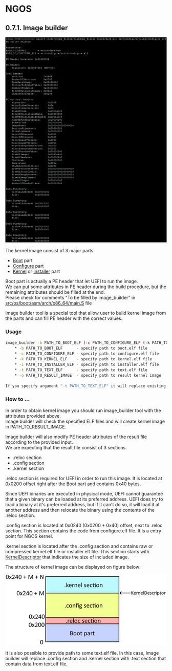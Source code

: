 NGOS
====

0.7.1. Image builder
--------------------

<p align="center">
    <img src="https://github.com/Gris87/ngos/blob/master/tools/qt/image_builder/Screenshot.png?raw=true" alt="Screenshot"/>
</p>

The kernel image consist of 3 major parts:
* [Boot](../../../../src/os/boot/) part
* [Configure](../../../../src/os/configure/) part
* [Kernel](../../../../src/os/kernel/) or [Installer](../../../../src/os/installer/) part

Boot part is actually a PE header that let UEFI to run the image.<br/>
We can put some attributes in PE header during the build procedure, but the remaining attributes should be filled at the end.<br/>
Please check for comments "To be filled by image_builder" in [src/os/boot/asm/arch/x86_64/main.S](../../../../src/os/boot/asm/arch/x86_64/main.S) file

Image builder tool is a special tool that allow user to build kernel image from the parts and can fill PE header with the correct values.

### Usage

```sh
image_builder -b PATH_TO_BOOT_ELF (-c PATH_TO_CONFIGURE_ELF (-k PATH_TO_KERNEL_ELF | -i PATH_TO_INSTALLER_ELF) | -t PATH_TO_TEXT_ELF) -o PATH_TO_RESULT_IMAGE
    * -b PATH_TO_BOOT_ELF      - specify path to boot.elf file
    * -c PATH_TO_CONFIGURE_ELF - specify path to configure.elf file
    * -k PATH_TO_KERNEL_ELF    - specify path to kernel.elf file
    * -i PATH_TO_INSTALLER_ELF - specify path to installer.elf file
    * -t PATH_TO_TEXT_ELF      - specify path to text.elf file
    * -o PATH_TO_RESULT_IMAGE  - specify path to result kernel image

If you specify argument "-t PATH_TO_TEXT_ELF" it will replace existing .configure section and .kernel section in boot.elf file with a single .text section
```

### How to ...

In order to obtain kernel image you should run image_builder tool with the attributes provided above.<br/>
Image builder will check the specified ELF files and will create kernel image in PATH_TO_RESULT_IMAGE.

Image builder will also modify PE header attributes of the result file according to the provided input.<br/>
We are expecting that the result file consist of 3 sections.
* .reloc section
* .config section
* .kernel section

.reloc section is required for UEFI in order to run this image. It is located at 0x0200 offset right after the Boot part and contains 0x40 bytes.

Since UEFI binaries are executed in physical mode, UEFI cannot guarantee that a given binary can be loaded at its preferred address. UEFI does _try_ to load a binary at it's preferred address, but if it can't do so, it will load it at another address and then relocate the binary using the contents of the .reloc section.

.config section is located at 0x0240 (0x0200 + 0x40) offset, next to .reloc section. This section contains the code from configure.elf file. It is a entry point for NGOS kernel.

.kernel section is located after the .config section and contains raw or compressed kernel.elf file or installer.elf file. This section starts with [KernelDescriptor](../../../../src/os/configure/src/bits64/other/kerneldescriptor.h) that indicates the size of included image.

The structure of kernel image can be displayed on figure below:

<p align="center">
    <img src="https://github.com/Gris87/ngos/blob/master/docs/0.%20Intro/7.%20Tools/1.%20Image%20builder/Image%20structure.png?raw=true" alt="Image structure"/>
</p>

It is also possible to provide path to some text.elf file. In this case, Image builder will replace .config section and .kernel section with .text section that contain data from text.elf file.
